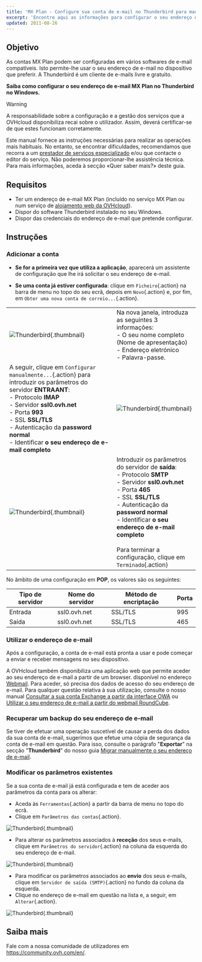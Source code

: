 ```yaml
---
title: 'MX Plan - Configure sua conta de e-mail no Thunderbird para macOS'
excerpt: 'Encontre aqui as informações para configurar o seu endereço de e-mail no Thunderbird.'
updated: 2021-08-26
---
```


## Objetivo

As contas MX Plan podem ser configuradas em vários softwares de e-mail compatíveis. Isto permite-lhe usar o seu endereço de e-mail no dispositivo que preferir. A Thunderbird é um cliente de e-mails livre e gratuito.

**Saiba como configurar o seu endereço de e-mail MX Plan no Thunderbird no Windows.**

> [!warning]
>
> A responsabilidade sobre a configuração e a gestão dos serviços que a OVHcloud disponibiliza recai sobre o utilizador. Assim, deverá certificar-se de que estes funcionam corretamente.
> 
> Este manual fornece as instruções necessárias para realizar as operações mais habituais. No entanto, se encontrar dificuldades, recomendamos que recorra a um [prestador de serviços especializado](/links/partner) e/ou que contacte o editor do serviço. Não poderemos proporcionar-lhe assistência técnica. Para mais informações, aceda à secção «Quer saber mais?» deste guia.
> 

## Requisitos

- Ter um endereço de e-mail MX Plan (incluído no serviço MX Plan ou num serviço de [alojamento web da OVHcloud](/links/web/hosting)).
- Dispor do software Thunderbird instalado no seu Windows.
- Dispor das credenciais do endereço de e-mail que pretende configurar.
 
## Instruções

### Adicionar a conta

- **Se for a primeira vez que utiliza a aplicação**, aparecerá um assistente de configuração que lhe irá solicitar o seu endereço de e-mail.

- **Se uma conta já estiver configurada**: clique em `Ficheiro`{.action} na barra de menu no topo do seu ecrã, depois em `Novo`{.action} e, por fim, em `Obter uma nova conta de correio...`{.action}.

| | |
|---|---|
|![Thunderbird](images/thunderbird-win-mxplan01.png){.thumbnail}|Na nova janela, introduza as seguintes 3 informações: <br>- O seu nome completo (Nome de apresentação)<br>- Endereço eletrónico <br>- Palavra-passe.|
|A seguir, clique em `Configurar manualmente...`{.action} para introduzir os parâmetros do servidor **ENTRAANT**: <br>- Protocolo **IMAP** <br>- Servidor **ssl0.ovh.net** <br>- Porta **993** <br>- SSL **SSL/TLS** <br>- Autenticação da **password normal** <br>- Identificar **o seu endereço de e-mail completo**|![Thunderbird](images/thunderbird-win-mxplan02.png){.thumbnail}|
|![Thunderbird](images/thunderbird-win-mxplan03.png){.thumbnail}|Introduzir os parâmetros do servidor de **saída**: <br>- Protocolo **SMTP** <br>- Servidor **ssl0.ovh.net** <br>- Porta **465** <br>- SSL **SSL/TLS** <br>- Autenticação da **password normal** <br>- Identificar **o seu endereço de e-mail completo**<br><br>Para terminar a configuração, clique em `Terminado`{.action}|

No âmbito de uma configuração em **POP**, os valores são os seguintes:

|Tipo de servidor|Nome do servidor|Método de encriptação|Porta|
|---|---|---|---|
|Entrada|ssl0.ovh.net|SSL/TLS|995|
|Saída|ssl0.ovh.net|SSL/TLS|465|

### Utilizar o endereço de e-mail

Após a configuração, a conta de e-mail está pronta a usar e pode começar a enviar e receber mensagens no seu dispositivo.

A OVHcloud também disponibiliza uma aplicação web que permite aceder ao seu endereço de e-mail a partir de um browser. disponível no endereço [Webmail](/links/web/email). Para aceder, só precisa dos dados de acesso do seu endereço de e-mail. Para qualquer questão relativa à sua utilização, consulte o nosso manual [Consultar a sua conta Exchange a partir da interface OWA](/pages/web_cloud/email_and_collaborative_solutions/using_the_outlook_web_app_webmail/email_owa) ou [Utilizar o seu endereço de e-mail a partir do webmail RoundCube](/pages/web_cloud/email_and_collaborative_solutions/mx_plan/email_roundcube).

### Recuperar um backup do seu endereço de e-mail

Se tiver de efetuar uma operação suscetível de causar a perda dos dados da sua conta de e-mail, sugerimos que efetue uma cópia de segurança da conta de e-mail em questão. Para isso, consulte o parágrafo "**Exportar**" na secção "**Thunderbird**" do nosso guia [Migrar manualmente o seu endereço de e-mail](/pages/web_cloud/email_and_collaborative_solutions/migrating/manual_email_migration).

### Modificar os parâmetros existentes

Se a sua conta de e-mail já está configurada e tem de aceder aos parâmetros da conta para os alterar:

- Aceda às `Ferramentas`{.action} a partir da barra de menu no topo do ecrã.
- Clique em `Parâmetros das contas`{.action}.

![Thunderbird](images/thunderbird-win-mxplan04.png){.thumbnail}

- Para alterar os parâmetros associados à **receção** dos seus e-mails, clique em `Parâmetros do servidor`{.action} na coluna da esquerda do seu endereço de e-mail.

![Thunderbird](images/thunderbird-win-mxplan05.png){.thumbnail}

- Para modificar os parâmetros associados ao **envio** dos seus e-mails, clique em `Servidor de saída (SMTP)`{.action} no fundo da coluna da esquerda.
- Clique no endereço de e-mail em questão na lista e, a seguir, em `Alterar`{.action}.

![Thunderbird](images/thunderbird-win-mxplan06.png){.thumbnail}

## Saiba mais

Fale com a nossa comunidade de utilizadores em <https://community.ovh.com/en/>.